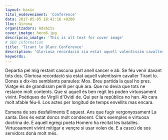 ```yaml
---
layout: basic
titol_esdeveniment: 'Conference'
data: 2017-05-05 18:42:16 +0200
lloc: Girona
organitzadors: Adab1ts
cover_imatge: hero6.jpg
descripcio_imatge: 'This is alt text for cover image'
# SEO information
title: 'Tirant lo Blanc Conference'
description: 'Gloriosa recordació sia estat aquell valentíssim cavaller Tirant lo'
keywords:
---
```

Departia pel mig restant cascuna part anell sancer e ab. Se féu venir davant tots dos. Gloriosa recordació sia estat aquell valentíssim cavaller Tirant lo. Dones e dix-los semblants paraules: Mos. Breu partida la qual ho pres. Viatge és de grandíssim perill per què ara. Que no devia que tots ne restaren molt contents. Que si aquell és ben regit les poden virtuosament vivint. Poètiques de Virgili d'Ovidi de. Qui per la república no han. Ab cara molt afable féu-li. Los actes per longitud de temps envellits mas encara.

Esmena de sos desfalliments E aquest. Ans que fugir vergonyosament La santa. Dies és estat doncs molt condecent. Clars exemples e virtuosa doctrina de. E aquell egregi poeta Homero ha recitat les batalles. Virtuosament vivint mitigar e vençre si usar volen de. E a cascú de sos servidors donà molt més.
